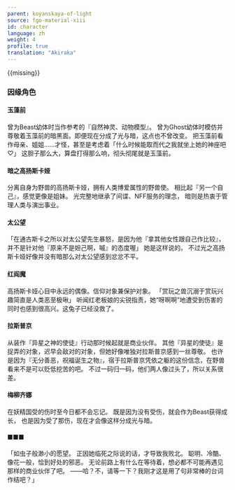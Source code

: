 ```yaml
---
parent: koyanskaya-of-light
source: fgo-material-xiii
id: character
language: zh
weight: 4
profile: true
translation: "Akiraka"
---
```


{{missing}}

### 因缘角色

#### 玉藻前

曾为Beast幼体时当作参考的『自然神灵、动物模型』。
曾为Ghost幼体时模仿并尊敬着玉藻前的暗黑面。即便现在分成了光与暗，这点也不曾改变。
把玉藻前看作母亲、姐姐……才怪，甚至是考虑着「什么时候能取而代之我就坐上她的神座吧♡」
这胆子那么大，算盘打得那么响，彻头彻尾就是玉藻前。

#### 暗之高扬斯卡娅

分离自身为野兽的高扬斯卡娅，拥有人类博爱属性的野兽使。
相比起『另一个自己』，感觉更像是姐妹。
光完整地继承了间谍、NFF服务的理念，
暗则是热衷于管理人类与演出事业。

#### 太公望

「在通古斯卡之所以对太公望先生暴怒，是因为他『拿其他女性跟自己作比较』，并不是针对他『原来不是妲己啊，嘁』的态度喔」
她是这样说的。
不过光之高扬斯卡娅好像并没有暗那么对太公望感到忿忿不平。

#### 红阎魔

高扬斯卡娅心目中永远的偶像。信仰对象兼保护对象。
「赏玩之兽沉溺于赏玩兴趣简直是人类恶至极啾」
听闻红老板娘的尖锐指责，她“呀啊啊”地遭受到伤害的同时也感到很高兴。这兔子已经没救了。

#### 拉斯普京

从装作『异星之神的使徒』行动那时候起就是商业伙伴。
其他『异星的使徒』是捉弄的对象，迟早会敌对的对象，但她好像唯独对拉斯普京感到一丝尊敬。
也许是因为『无分善恶，祝福诞生之物』，宿于拉斯普京凭依之躯的这份信念，在野兽看来不是可以贬低挖苦的吧。
不过一码归一码，他们两人像过头了，所以关系很差。

#### 梅柳齐娜

在妖精国受的伤时至今日都不会忘记。
既是因为没有受伤，就会作为Beast获得成长，
也是因为受了那伤，现在才会像这样分成光与暗。

#### ■■■

「如虫子般渺小的愿望。
正因她临死之际说的话，才导致我败北。
聪明、冷酷、像花一般，恰到好处的邪恶。
无论前路上有什么在等待着，想必都不可能再遇见那样的商业伙伴了吧。
——哈？不，请等一下？我刚才这是用了句非常棒的台词作结吧？」
